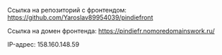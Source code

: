 Ссылка на репозиторий с фронтендом: https://github.com/Yaroslav89954039/pindiefront

Ссылка на домен фронтенда: https://pindiefr.nomoredomainswork.ru/

IP-адрес: 158.160.148.59